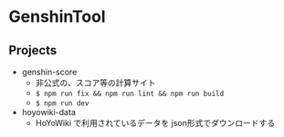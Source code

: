 # GenshinTool

## Projects

* genshin-score
  - 非公式の、スコア等の計算サイト
  - `$ npm run fix && npm run lint && npm run build`
  - `$ npm run dev`
* hoyowiki-data
  - HoYoWiki で利用されているデータを json形式でダウンロードする

